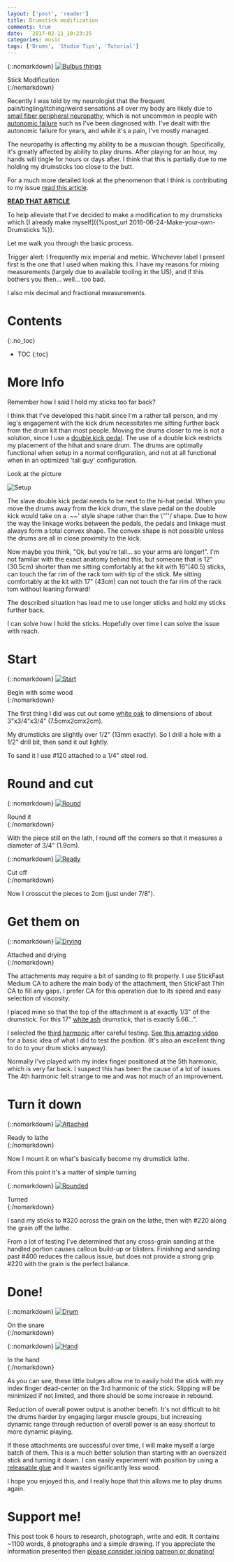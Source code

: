 ```yaml
---
layout: ['post', 'reader']
title: Drumstick modification
comments: true
date:   2017-02-11_10:23:25 
categories: music
tags: ['Drums', 'Studio Tips', 'Tutorial']
---
```


{::nomarkdown}
  <a href="/assets/StickMod/Drum.jpg">
    <img src="/assets/StickMod/Thumbnails/Drum.jpg" alt="Bulbus things">
  </a>
  <div class="image-caption">Stick Modification</div>
{:/nomarkdown}

Recently I was told by my neurologist that the frequent pain/tingling/itching/weird sensations all over my body are likely due to [small fiber peripheral neuropathy](https://en.wikipedia.org/wiki/Small_fiber_peripheral_neuropathy), which is not uncommon in people with [autonomic failure](https://en.wikipedia.org/wiki/Pure_autonomic_failure) such as I've been diagnosed with. I've dealt with the autonomic failure for years, and while it's a pain, I've mostly managed.

The neuropathy is affecting my ability to be a musician though. Specifically, it's greatly affected by ability to play drums. After playing for an hour, my hands will tingle for hours or days after. I think that this is partially due to me holding my drumsticks too close to the butt. 

For a much more detailed look at the phenomenon that I think is contributing to my issue [read this article](http://www.acs.psu.edu/drussell/bats/sting-damp.html).

[__READ THAT ARTICLE__](http://www.acs.psu.edu/drussell/bats/sting-damp.html).

To help alleviate that I've decided to make a modification to my drumsticks which [I already make myself]({%post_url 2016-06-24-Make-your-own-Drumsticks %}).

Let me walk you through the basic process.

Trigger alert: I frequently mix imperial and metric. Whichever label I present first is the one that I used when making this. I have my reasons for mixing measurements (largely due to available tooling in the US), and if this bothers you then... well... too bad.

I also mix decimal and fractional measurements.

<!--more-->

# Contents
{:.no_toc}
* TOC
{:toc}

# More Info

Remember how I said I hold my sticks too far back? 

I think that I've developed this habit since I'm a rather tall person, and my leg's engagement with the kick drum necessitates me sitting further back from the drum kit than most people. Moving the drums closer to me is not a solution, since I use a [double kick pedal](https://en.wikipedia.org/wiki/Bass_drum#Double_bass_drum). The use of a double kick restricts my placement of the hihat and snare drum. The drums are optimally functional when setup in a normal configuration, and not at all functional when in an optimized 'tall guy' configuration.

Look at the picture

![Setup](/assets/StickMod/drumsetup.png)

The slave double kick pedal needs to be next to the hi-hat pedal. When you move the drums away from the kick drum, the slave pedal on the double kick would take on a .~~' style shape rather than the \\''''/ shape. Due to how the way the linkage works between the pedals, the pedals and linkage must always form a total convex shape. The convex shape is not possible unless the drums are all in close proximity to the kick.

Now maybe you think, "Ok, but you're tall... so your arms are longer!". I'm not familiar with the exact anatomy behind this, but someone that is 12" (30.5cm) shorter than me sitting comfortably at the kit with 16"(40.5) sticks, can touch the far rim of the rack tom with tip of the stick. Me sitting comfortably at the kit with 17" (43cm) can not touch the far rim of the rack tom without leaning forward! 

The described situation has lead me to use longer sticks and hold my sticks further back.

I can solve how I hold the sticks. Hopefully over time I can solve the issue with reach.

# Start

{::nomarkdown}
  <a href="/assets/StickMod/Start.jpg">
    <img src="/assets/StickMod/Thumbnails/Start.jpg" alt="Start">
  </a>
  <div class="image-caption">Begin with some wood</div>
{:/nomarkdown}

The first thing I did was cut out some [white oak](http://www.wood-database.com/white-oak/) to dimensions of about 3"x3/4"x3/4" (7.5cmx2cmx2cm).

My drumsticks are slightly over 1/2" (13mm exactly). So I drill a hole with a 1/2" drill bit, then sand it out lightly.

To sand it I use #120 attached to a 1/4" steel rod.

# Round and cut

{::nomarkdown}
  <a href="/assets/StickMod/Round.jpg">
    <img src="/assets/StickMod/Thumbnails/Round.jpg" alt="Round">
  </a>
  <div class="image-caption">Round it</div>
{:/nomarkdown}

With the piece still on the lath, I round off the corners so that it measures a diameter of 3/4" (1.9cm).

{::nomarkdown}
  <a href="/assets/StickMod/Ready.jpg">
    <img src="/assets/StickMod/Thumbnails/Ready.jpg" alt="Ready">
  </a>
  <div class="image-caption">Cut off</div>
{:/nomarkdown}

Now I crosscut the pieces to 2cm (just under 7/8").

# Get them on

{::nomarkdown}
  <a href="/assets/StickMod/Drying.jpg">
    <img src="/assets/StickMod/Thumbnails/Drying.jpg" alt="Drying">
  </a>
  <div class="image-caption">Attached and drying</div>
{:/nomarkdown}

The attachments may require a bit of sanding to fit properly. I use StickFast Medium CA to adhere the main body of the attachment, then StickFast Thin CA to fill any gaps. I prefer CA for this operation due to its speed and easy selection of viscosity.

I placed mine so that the top of the attachment is at exactly 1/3" of the drumstick. For this 17" [white ash](http://www.wood-database.com/white-ash/) drumstick, that is exactly 5.66...".

I selected the [third harmonic](https://en.wikipedia.org/wiki/Harmonic) after careful testing. [See this amazing video](https://www.youtube.com/watch?v=tpEfTfyw6G4) for a basic idea of what I did to test the position. (It's also an excellent thing to do to your drum sticks anyway).

Normally I've played with my index finger positioned at the 5th harmonic, which is very far back. I suspect this has been the cause of a lot of issues. The 4th harmonic felt strange to me and was not much of an improvement.

# Turn it down

{::nomarkdown}
  <a href="/assets/StickMod/Attached.jpg">
    <img src="/assets/StickMod/Thumbnails/Attached.jpg" alt="Attached">
  </a>
  <div class="image-caption">Ready to lathe</div>
{:/nomarkdown}

Now I mount it on what's basically become my drumstick lathe.

From this point it's a matter of simple turning

{::nomarkdown}
  <a href="/assets/StickMod/Rounded.jpg">
    <img src="/assets/StickMod/Thumbnails/Rounded.jpg" alt="Rounded">
  </a>
  <div class="image-caption">Turned</div>
{:/nomarkdown}

I sand my sticks to #320 across the grain on the lathe, then with #220 along the grain off the lathe.

From a lot of testing I've determined that any cross-grain sanding at the handled portion causes callous build-up or blisters. Finishing and sanding past #400 reduces the callous issue, but does not provide a strong grip. #220 with the grain is the perfect balance.

# Done!

{::nomarkdown}
  <a href="/assets/StickMod/Drum.jpg">
    <img src="/assets/StickMod/Thumbnails/Drum.jpg" alt="Drum">
  </a>
  <div class="image-caption">On the snare</div>
{:/nomarkdown}

{::nomarkdown}
  <a href="/assets/StickMod/Hand.jpg">
    <img src="/assets/StickMod/Thumbnails/Hand.jpg" alt="Hand">
  </a>
  <div class="image-caption">In the hand</div>
{:/nomarkdown}

As you can see, these little bulges allow me to easily hold the stick with my index finger dead-center on the 3rd harmonic of the stick. Slipping will be minimized if not limited, and there should be some increase in rebound.

Reduction of overall power output is another benefit. It's not difficult to hit the drums harder by engaging larger muscle groups, but increasing dynamic range through reduction of overall power is an easy shortcut to more dynamic playing.

If these attachments are successful over time, I will make myself a large batch of them. This is a much better solution than starting with an oversized stick and turning it down. I can easily experiment with position by using a [releasable glue](https://www.youtube.com/watch?v=tpEfTfyw6G4) and it wastes significantly less wood.

I hope you enjoyed this, and I really hope that this allows me to play drums again.

# Support me!

This post took 6 hours to research, photograph, write and edit. It contains ~1100 words, 8 photographs and a simple drawing. If you appreciate the information presented then <a href="/DonateNow/">please consider joining patreon or donating!</a>





